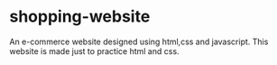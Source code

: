 # shopping-website
An e-commerce website designed using html,css and javascript.
This website is made just to practice html and css.
